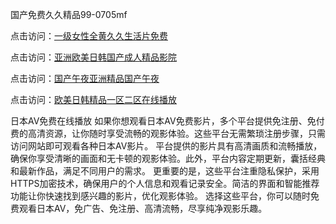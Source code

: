 国产免费久久精品99-0705mf

点击访问：<a href="https://tfda.pages.dev/">一级女性全黄久久生活片免费</a>

点击访问：<a href="https://bsdf-5f5.pages.dev/">亚洲欧美日韩国产成人精品影院</a>

点击访问：<a href="https://cfad.pages.dev/">国产午夜亚洲精品国产午夜</a>

点击访问：<a href="https://gfd-5xg.pages.dev/">欧美日韩精品一区二区在线播放</a>

日本AV免费在线播放
如果你想观看日本AV免费影片，多个平台提供免注册、免付费的高清资源，让你随时享受流畅的观影体验。这些平台无需繁琐注册步骤，只需访问网站即可观看各种日本AV影片。
平台提供的影片具有高清画质和流畅播放，确保你享受清晰的画面和无卡顿的观影体验。此外，平台内容定期更新，囊括经典和最新作品，满足不同用户的需求。
更重要的是，这些平台注重隐私保护，采用HTTPS加密技术，确保用户的个人信息和观看记录安全。简洁的界面和智能推荐功能让你快速找到感兴趣的影片，优化观影体验。
选择这些平台，你可以随时免费观看日本AV，免广告、免注册、高清流畅，尽享纯净观影乐趣。

<span style="display:none;">[Canonical link](）</span>


